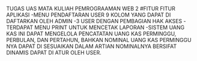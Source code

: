TUGAS UAS MATA KULIAH PEMROGRAAMAN WEB 2
#FITUR FITUR APLIKASI
-MENU PENDAFTARAN USER 9 KOLOM YANG DAPAT DI DAFTARKAN OLEH ADMIN
-3 USER DENGAN PEMBAGIAN HAK AKSES
-TERDAPAT MENU PRINT UNTUK MENCETAK LAPORAN
-SISTEM UANG KAS INI DAPAT MENGELOLA PENCATATAN UANG KAS PERMINGGU, PERBULAN, DAN PERTAHUN,  BAHKAN NOMINAL UANG KAS PERMINGGU NYA DAPAT DI SESUAIKAN DALAM ARTIAN NOMINALNYA BERSIFAT DINAMIS DAPAT DI ATUR OLEH USER.
